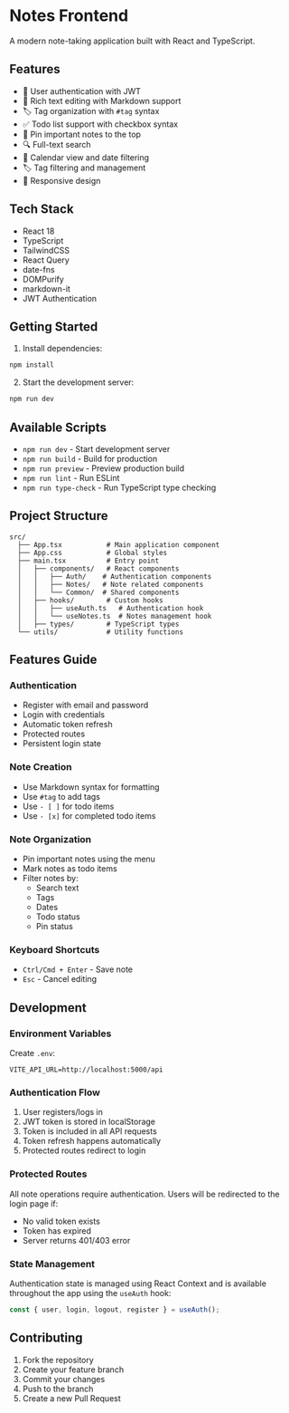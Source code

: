 # Notes Frontend

A modern note-taking application built with React and TypeScript.

## Features

- 🔐 User authentication with JWT
- 📝 Rich text editing with Markdown support
- 🏷️ Tag organization with `#tag` syntax
- ✅ Todo list support with checkbox syntax
- 📌 Pin important notes to the top
- 🔍 Full-text search
- 📅 Calendar view and date filtering
- 🏷️ Tag filtering and management
- 📱 Responsive design

## Tech Stack

- React 18
- TypeScript
- TailwindCSS
- React Query
- date-fns
- DOMPurify
- markdown-it
- JWT Authentication

## Getting Started

1. Install dependencies:
```bash
npm install
```

2. Start the development server:
```bash
npm run dev
```

## Available Scripts

- `npm run dev` - Start development server
- `npm run build` - Build for production
- `npm run preview` - Preview production build
- `npm run lint` - Run ESLint
- `npm run type-check` - Run TypeScript type checking

## Project Structure

```
src/
  ├── App.tsx           # Main application component
  ├── App.css           # Global styles
  ├── main.tsx          # Entry point
  │   ├── components/   # React components
  │   │   ├── Auth/    # Authentication components
  │   │   ├── Notes/   # Note related components
  │   │   └── Common/  # Shared components
  │   ├── hooks/        # Custom hooks
  │   │   ├── useAuth.ts   # Authentication hook
  │   │   └── useNotes.ts  # Notes management hook
  │   ├── types/        # TypeScript types
  └── utils/            # Utility functions
```

## Features Guide

### Authentication
- Register with email and password
- Login with credentials
- Automatic token refresh
- Protected routes
- Persistent login state

### Note Creation
- Use Markdown syntax for formatting
- Use `#tag` to add tags
- Use `- [ ]` for todo items
- Use `- [x]` for completed todo items

### Note Organization
- Pin important notes using the menu
- Mark notes as todo items
- Filter notes by:
  - Search text
  - Tags
  - Dates
  - Todo status
  - Pin status

### Keyboard Shortcuts
- `Ctrl/Cmd + Enter` - Save note
- `Esc` - Cancel editing

## Development

### Environment Variables

Create `.env`:
```
VITE_API_URL=http://localhost:5000/api
```

### Authentication Flow

1. User registers/logs in
2. JWT token is stored in localStorage
3. Token is included in all API requests
4. Token refresh happens automatically
5. Protected routes redirect to login

### Protected Routes

All note operations require authentication. Users will be redirected to the login page if:
- No valid token exists
- Token has expired
- Server returns 401/403 error

### State Management

Authentication state is managed using React Context and is available throughout the app using the `useAuth` hook:

```typescript
const { user, login, logout, register } = useAuth();
```

## Contributing

1. Fork the repository
2. Create your feature branch
3. Commit your changes
4. Push to the branch
5. Create a new Pull Request 